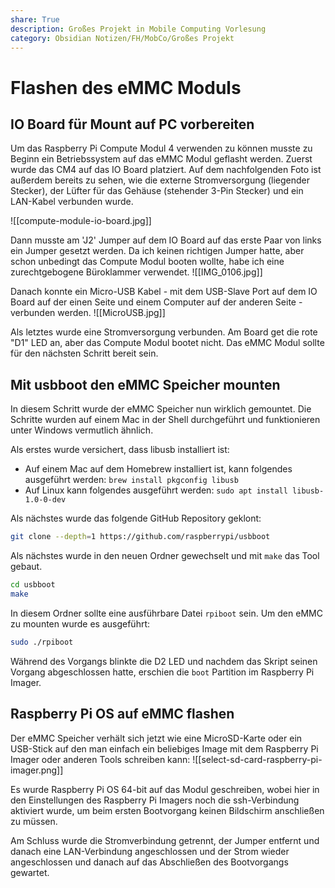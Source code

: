 ```yaml
---
share: True
description: Großes Projekt in Mobile Computing Vorlesung
category: Obsidian Notizen/FH/MobCo/Großes Projekt
---
```

# Flashen des eMMC Moduls
## IO Board für Mount auf PC vorbereiten
Um das Raspberry Pi Compute Modul 4 verwenden zu können musste zu Beginn ein Betriebssystem auf das eMMC Modul geflasht werden. 
Zuerst wurde das CM4 auf das IO Board platziert. Auf dem nachfolgenden Foto ist außerdem bereits zu sehen, wie die externe Stromversorgung (liegender Stecker), der Lüfter für das Gehäuse (stehender 3-Pin Stecker) und ein LAN-Kabel verbunden wurde.

![[compute-module-io-board.jpg]]

Dann musste am 'J2' Jumper auf dem IO Board auf das erste Paar von links ein Jumper gesetzt werden. Da ich keinen richtigen Jumper hatte, aber schon unbedingt das Compute Modul booten wollte, habe ich eine zurechtgebogene Büroklammer verwendet.
![[IMG_0106.jpg]]

Danach konnte ein Micro-USB Kabel - mit dem USB-Slave Port auf dem IO Board auf der einen Seite und einem Computer auf der anderen Seite - verbunden werden.
![[MicroUSB.jpg]]

Als letztes wurde eine Stromversorgung verbunden. Am Board get die rote "D1" LED an, aber das Compute Modul bootet nicht. Das eMMC Modul sollte für den nächsten Schritt bereit sein.

## Mit usbboot den eMMC Speicher mounten
In diesem Schritt wurde der eMMC Speicher nun wirklich gemountet. Die Schritte wurden auf einem Mac in der Shell durchgeführt und funktionieren unter Windows vermutlich ähnlich. 

Als erstes wurde versichert, dass libusb installiert ist:
- Auf einem Mac auf dem Homebrew installiert ist, kann folgendes ausgeführt werden: `brew install pkgconfig libusb`
- Auf Linux kann folgendes ausgeführt werden: `sudo apt install libusb-1.0-0-dev`

Als nächstes wurde das folgende GitHub Repository geklont:
```bash
git clone --depth=1 https://github.com/raspberrypi/usbboot
```


Als nächstes wurde in den neuen Ordner gewechselt und mit `make` das Tool gebaut.
```bash
cd usbboot
make
```


In diesem Ordner sollte eine ausführbare Datei `rpiboot` sein. Um den eMMC zu mounten wurde es ausgeführt:
```bash
sudo ./rpiboot
```


Während des Vorgangs blinkte die D2 LED und nachdem das Skript seinen Vorgang abgeschlossen hatte, erschien die `boot` Partition im Raspberry Pi Imager.

## Raspberry Pi OS auf eMMC flashen
Der eMMC Speicher verhält sich jetzt wie eine MicroSD-Karte oder ein USB-Stick auf den man einfach ein beliebiges Image mit dem Raspberry Pi Imager oder anderen Tools schreiben kann: 
![[select-sd-card-raspberry-pi-imager.png]]

Es wurde Raspberry Pi OS 64-bit auf das Modul geschreiben, wobei hier in den Einstellungen des Raspberry Pi Imagers noch die ssh-Verbindung aktiviert wurde, um beim ersten Bootvorgang keinen Bildschirm anschließen zu müssen.

Am Schluss wurde die Stromverbindung getrennt, der Jumper entfernt und danach eine LAN-Verbindung angeschlossen und der Strom wieder angeschlossen und danach auf das Abschließen des Bootvorgangs gewartet.